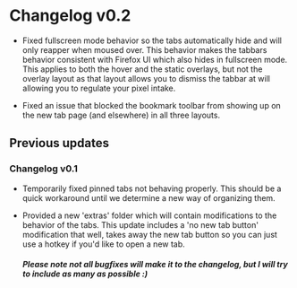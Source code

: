 # Changelog v0.2

- Fixed fullscreen mode behavior so the tabs automatically hide and will only reapper when moused over. This behavior makes the tabbars behavior consistent with Firefox UI which also hides in fullscreen mode. This applies to both the hover and the static overlays, but not the overlay layout as that layout allows you to dismiss the tabbar at will allowing you to regulate your pixel intake.

- Fixed an issue that blocked the bookmark toolbar from showing up on the new tab page (and elsewhere) in all three layouts.


## Previous updates

### Changelog v0.1

- Temporarily fixed pinned tabs not behaving properly. This should be a quick workaround until we determine a new way of organizing them.

- Provided a new 'extras' folder which will contain modifications to the behavior of the tabs. This update includes a 'no new tab button' modification that well, takes away the new tab button so you can just use a hotkey if you'd like to open a new tab.

   ##### Please note not all bugfixes will make it to the changelog, but I will try to include as many as possible :)